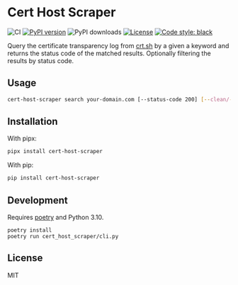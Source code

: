 # Cert Host Scraper

![CI](https://github.com/inverse/cert-host-scraper/workflows/CI/badge.svg)
[![PyPI version](https://badge.fury.io/py/cert-host-scraper.svg)](https://badge.fury.io/py/cert-host-scraper)
![PyPI downloads](https://img.shields.io/pypi/dm/cert-host-scraper?label=pypi%20downloads)
[![License](https://img.shields.io/github/license/inverse/cert-host-scraper.svg)](LICENSE)
[![Code style: black](https://img.shields.io/badge/code%20style-black-000000.svg)](https://github.com/psf/black)

Query the certificate transparency log from [crt.sh](https://crt.sh) by a given a keyword and returns the status code of the matched results. Optionally filtering the results by status code.

## Usage

```bash
cert-host-scraper search your-domain.com [--status-code 200] [--clean/--no-clean]
```

## Installation

With pipx:

```bash
pipx install cert-host-scraper
```

With pip:

```bash
pip install cert-host-scraper
```

## Development

Requires [poetry][0] and Python 3.10.

```
poetry install
poetry run cert_host_scraper/cli.py
```

## License

MIT

[0]: https://python-poetry.org/
